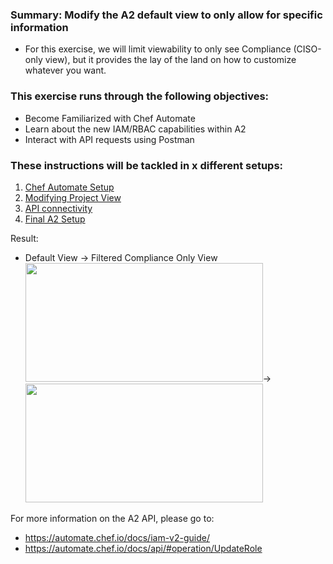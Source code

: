 ### Summary: Modify the A2 default view to only allow for specific information
 - For this exercise, we will limit viewability to only see Compliance (CISO-only view), but it provides the lay of the land on how to customize whatever you want.

### This exercise runs through the following objectives:
  - Become Familiarized with Chef Automate
  - Learn about the new IAM/RBAC capabilities within A2
  - Interact with API requests using Postman 

### These instructions will be tackled in x different setups:
1. [Chef Automate Setup](./instructions/A2_setup.md)
2. [Modifying Project View](./instructions/A2_projectview.md)
3. [API connectivity](./instructions/A2_api.md)
4. [Final A2 Setup](.instructions//A2_finalsetup.md)
  
  
Result:  
- Default View → Filtered Compliance Only View  
<kbd><img src="https://raw.githubusercontent.com/danf425/ChefAutomate_LimitViewability/master/images/a2-defaultview.png" width="380" height="190"></kbd>→<kbd><img src="https://raw.githubusercontent.com/danf425/ChefAutomate_LimitViewability/master/images/a2-cisoview.png" width="380" height="190"></kbd>  

For more information on the A2 API, please go to: 
- https://automate.chef.io/docs/iam-v2-guide/
- https://automate.chef.io/docs/api/#operation/UpdateRole